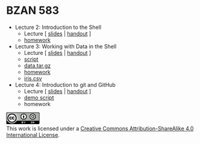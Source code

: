# BZAN 583

* Lecture 2: Introduction to the Shell
    * Lecture [ [slides](https://github.com/wrathematics/teaching/raw/master/2016-spring/bzan583/lectures/lecture2.pdf) | [handout](https://github.com/wrathematics/teaching/raw/master/2016-spring/bzan583/lectures/lecture2_handout.pdf) ]
    * [homework](https://github.com/wrathematics/teaching/raw/master/2016-spring/bzan583/homework/homework1.pdf)
* Lecture 3: Working with Data in the Shell
    * Lecture [ [slides](https://github.com/wrathematics/teaching/raw/master/2016-spring/bzan583/lectures/lecture3.pdf) | [handout](https://github.com/wrathematics/teaching/raw/master/2016-spring/bzan583/lectures/lecture3_handout.pdf) ]
    * [script](https://raw.githubusercontent.com/wrathematics/teaching/master/2016-spring/bzan583/lectures/lec3.sh)
    * [data.tar.gz](https://github.com/wrathematics/teaching/raw/master/2016-spring/bzan583/lectures/data.tar.gz)
    * [homework](https://github.com/wrathematics/teaching/raw/master/2016-spring/bzan583/homework/homework2.pdf)
    * [iris.csv](https://github.com/wrathematics/teaching/raw/master/2016-spring/bzan583/homework/iris.csv)
* Lecture 4: Introduction to git and GitHub
    * Lecture [ [slides](https://github.com/wrathematics/teaching/raw/master/2016-spring/bzan583/lectures/lecture4.pdf) | [handout](https://github.com/wrathematics/teaching/raw/master/2016-spring/bzan583/lectures/lecture4_handout.pdf) ]
    * [demo script](https://raw.githubusercontent.com/wrathematics/teaching/master/2016-spring/bzan583/lectures/lec4.out)
    * homework



<a rel="license" href="http://creativecommons.org/licenses/by-sa/4.0/"><img alt="Creative Commons License" style="border-width:0" src="./pics/cc.png" /></a><br />This work is licensed under a <a rel="license" href="http://creativecommons.org/licenses/by-sa/4.0/">Creative Commons Attribution-ShareAlike 4.0 International License</a>.
